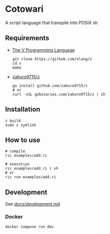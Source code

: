 # Cotowari

A script language that transpile into POSIX sh

## Requirements

- [The V Programming Language](https://github.com/vlang/v)
    ```
    git clone https://github.com/vlang/v
    cd v
    make
    ```
- [zakuro9715/z](https://github.com/zakuro9715/z)
    ```
    go install github.com/zakuro9715/z
    # or
    curl -sSL gobinaries.com/zakuro9715/z | sh
    ```


## Installation

```
z build
sudo z symlink
```

## How to use

```
# compile
ric examples/add.ri

# execution
ric examples/add.ri | sh
# or
ric run examples/add.ri
```

## Development

See [docs/development.md](./docs/development.md)

### Docker

```
docker compose run dev
```
